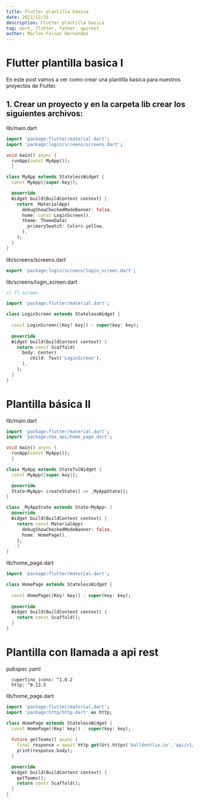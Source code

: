 ```yaml
---
title: Flutter plantilla basica
date: 2022/12/25
description: Flutter plantilla basica
tag: dart, flutter, father, apirest
author: Marlon Falcon Hernandez
---
```


# Flutter plantilla basica I

En este post vamos a ver como crear una plantilla basica para nuestros proyectos de Flutter.

## 1. Crear un proyecto y en la carpeta lib crear los siguientes archivos:

lib/main.dart

```dart
import 'package:flutter/material.dart';
import 'package:login/screens/screens.dart';

void main() async { 
  runApp(const MyApp());
  }

class MyApp extends StatelessWidget {
  const MyApp({super.key});

  @override
  Widget build(BuildContext context) {
    return  MaterialApp(
      debugShowCheckedModeBanner: false,
      home: const LoginScreen(),
      theme: ThemeData(
        primarySwatch: Colors.yellow,
      ),
    );
  }
}
```

lib/screens/screens.dart
```dart
export 'package:login/screens/login_screen.dart';
```

lib/screens/login_screen.dart
```dart
// fl-screen

import 'package:flutter/material.dart';

class LoginScreen extends StatelessWidget {
   
  const LoginScreen({Key? key}) : super(key: key);
  
  @override
  Widget build(BuildContext context) {
    return const Scaffold(
      body: Center(
         child: Text('LoginScreen'),
      ),
    );
  }
}
```


# Plantilla básica II

lib/main.dart

```dart
import 'package:flutter/material.dart';
import 'package:nba_api/home_page.dart';

void main() async { 
  runApp(const MyApp());
  }

class MyApp extends StatefulWidget {
  const MyApp({super.key});

  @override
  State<MyApp> createState() => _MyAppState();
}

class _MyAppState extends State<MyApp> {
  @override
  Widget build(BuildContext context) {
    return const MaterialApp(
      debugShowCheckedModeBanner: false,
      home: HomePage(),
    );
    }
}
```

lib/home_page.dart
```dart
import 'package:flutter/material.dart';

class HomePage extends StatelessWidget {
   
  const HomePage({Key? key}) : super(key: key);
  
  @override
  Widget build(BuildContext context) {
    return const Scaffold();
  }
}
```

# Plantilla con llamada a api rest

pubspec.yaml
```
  cupertino_icons: ^1.0.2
  http: ^0.13.5
```


lib/home_page.dart

```dart
import 'package:flutter/material.dart';
import 'package:http/http.dart' as http;

class HomePage extends StatelessWidget {
  const HomePage({Key? key}) : super(key: key);
  
  Future getTeams() async {
    final response = await http.get(Uri.https('balldontlie.io','api/v1/teams'));
    print(response.body);
  }

  @override
  Widget build(BuildContext context) {
    getTeams();
    return const Scaffold();
  }
}
```

